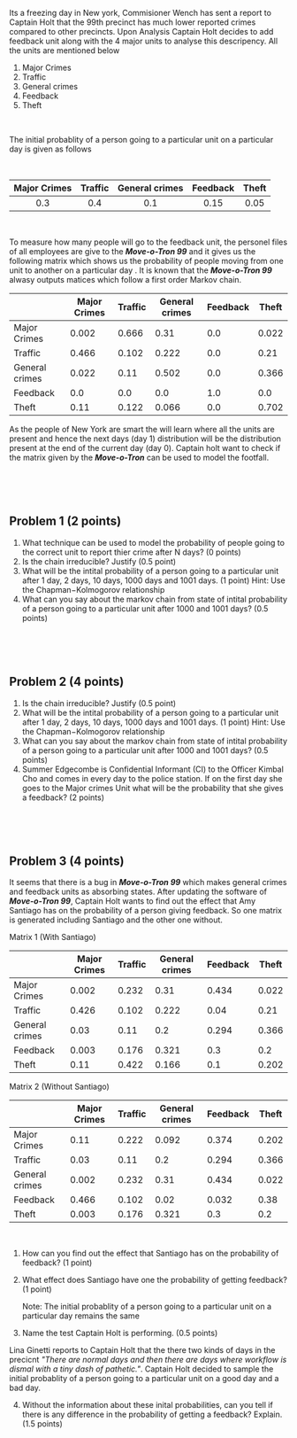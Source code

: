 Its a freezing day in New york, Commisioner Wench has sent a report to Captain Holt that the 99th precinct has much lower reported crimes compared to other precincts. Upon Analysis Captain Holt decides to add feedback unit along with the 4 major units to analyse this descripency. All the units are mentioned below

1.   Major Crimes
2.   Traffic
3.   General crimes
4.   Feedback
5.   Theft


<br>

The initial probablity of a person going to a particular unit on a particular day is given as follows


<br>

Major Crimes | Traffic | General crimes | Feedback | Theft
:----------: | :-----: | :------------: | :--------: | :---:
0.3 | 0.4 | 0.1 | 0.15 | 0.05 
<br>


To measure how many people will go to the feedback unit, the personel files of all employees are give to the **_Move-o-Tron 99_** and it gives us the following matrix which shows us the probability of people moving from one unit to another on a particular day . It is known that the **_Move-o-Tron 99_** alwasy outputs matices which follow a first order Markov chain. 

| |Major Crimes|Traffic|General crimes|Feedback|Theft|
|---|---|---|---|---|---|
|Major Crimes|0\.002|0\.666|0\.31|0\.0|0\.022|
|Traffic|0\.466|0\.102|0\.222|0\.0|0\.21|
|General crimes|0\.022|0\.11|0\.502|0\.0|0\.366|
|Feedback|0\.0|0\.0|0\.0|1\.0|0\.0|
|Theft|0\.11|0\.122|0\.066|0\.0|0\.702|

As the people of New York are smart the will learn where all the units are present and hence the next days (day 1) distribution will be the distribution present at the end of the current day (day 0). Captain holt want to check if the matrix given by the **_Move-o-Tron_** can be used to model the footfall.


<br>
<br>
<br>

## Problem 1 (2 points)

1. What technique can be used to model the probability of people going to the correct unit to report thier crime after N days? (0 points)
2. Is the chain irreducible? Justify (0.5 point)
3. What will be the intital probability of a person going to a particular unit after 1 day, 2 days, 10 days, 1000 days and 1001 days. (1 point)
 Hint: Use the  Chapman−Kolmogorov relationship
4. What can you say about the markov chain from state of intital probability of a person going to a particular unit after 1000 and 1001 days? (0.5 points)


<br>
<br>
<br>

## Problem 2 (4 points)

1. Is the chain irreducible? Justify (0.5 point)
2. What will be the intital probability of a person going to a particular unit after 1 day, 2 days, 10 days, 1000 days and 1001 days. (1 point)
 Hint: Use the  Chapman−Kolmogorov relationship
3. What can you say about the markov chain from state of intital probability of a person going to a particular unit after 1000 and 1001 days? (0.5 points)
4. Summer Edgecombe is Confidential Informant (CI) to the Officer Kimbal Cho and comes in every day to the police station. If on the first day she goes to the Major crimes Unit what will be the probability that she gives a feedback? (2 points)



<br>
<br>
<br>

## Problem 3 (4 points)

It seems that there is a bug in **_Move-o-Tron 99_** which makes general crimes and feedback units as absorbing states. After updating the software of **_Move-o-Tron 99_**, Captain Holt wants to find out the effect that Amy Santiago has on the probability of a person giving feedback. So one matrix is generated including Santiago and the other one without. 

Matrix 1 (With Santiago)

| |Major Crimes|Traffic|General crimes|Feedback|Theft|
|---|---|---|---|---|---|
|Major Crimes|0\.002|0\.232|0\.31|0\.434|0\.022|
|Traffic|0\.426|0\.102|0\.222|0\.04|0\.21|
|General crimes|0\.03|0\.11|0\.2|0\.294|0\.366|
|Feedback|0\.003|0\.176|0\.321|0\.3|0\.2|
|Theft|0\.11|0\.422|0\.166|0\.1|0\.202|

Matrix 2 (Without Santiago)

| |Major Crimes|Traffic|General crimes|Feedback|Theft|
|---|---|---|---|---|---|
|Major Crimes|0\.11|0\.222|0\.092|0\.374|0\.202|
|Traffic|0\.03|0\.11|0\.2|0\.294|0\.366|
|General crimes|0\.002|0\.232|0\.31|0\.434|0\.022|
|Feedback|0\.466|0\.102|0\.02|0\.032|0\.38|
|Theft|0\.003|0\.176|0\.321|0\.3|0\.2|

<br>

1. How can you find out the effect that Santiago has on the probability of feedback? (1 point)

2. What effect does Santiago have one the probability of getting feedback? (1 point)

    Note: The initial probablity of a person going to a particular unit on a particular day remains the same

3. Name the test Captain Holt is performing. (0.5 points)

Lina Ginetti reports to Captain Holt that the there two kinds of days in the precicnt _"There are normal days and then there are days where workflow is dismal with a tiny dash of pathetic."_. Captain Holt decided to sample the initial probablity of a person going to a particular unit on a good day and a bad day.

4. Without the information about these inital probabilities, can you tell if there is any difference in the probability of getting a feedback? Explain. (1.5 points)

